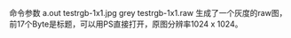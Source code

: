 命令参数
a.out testrgb-1x1.jpg grey testrgb-1x1.raw
生成了一个灰度的raw图，前17个Byte是标题，可以用PS直接打开，原图分辨率1024 x 1024。